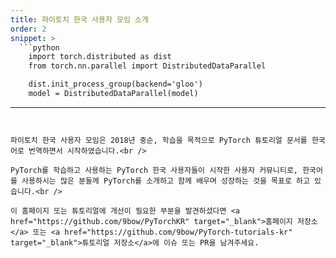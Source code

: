 ```yaml
---
title: 파이토치 한국 사용자 모임 소개
order: 2
snippet: >
  ```python
    import torch.distributed as dist
    from torch.nn.parallel import DistributedDataParallel

    dist.init_process_group(backend='gloo')
    model = DistributedDataParallel(model)
  ```

---
```


파이토치 한국 사용자 모임은 2018년 중순, 학습을 목적으로 PyTorch 튜토리얼 문서를 한국어로 번역하면서 시작하였습니다.<br />

PyTorch를 학습하고 사용하는 PyTorch 한국 사용자들이 시작한 사용자 커뮤니티로, 한국어를 사용하시는 많은 분들께 PyTorch를 소개하고 함께 배우며 성장하는 것을 목표로 하고 있습니다.<br />

이 홈페이지 또는 튜토리얼에 개선이 필요한 부분을 발견하셨다면 <a href="https://github.com/9bow/PyTorchKR" target="_blank">홈페이지 저장소</a> 또는 <a href="https://github.com/9bow/PyTorch-tutorials-kr" target="_blank">튜토리얼 저장소</a>에 이슈 또는 PR을 남겨주세요.
